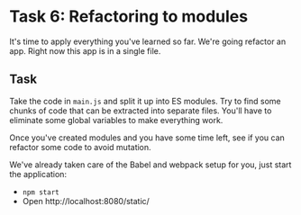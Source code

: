# Task 6: Refactoring to modules

It's time to apply everything you've learned so far. We're going refactor an app. Right now this app is in a single file.

## Task

Take the code in `main.js` and split it up into ES modules. Try to find some chunks of code that can be extracted into
separate files. You'll have to eliminate some global variables to make everything work.

Once you've created modules and you have some time left, see if you can refactor some code to avoid mutation.

We've already taken care of the Babel and webpack setup for you, just start the application:

- `npm start`
- Open http://localhost:8080/static/

